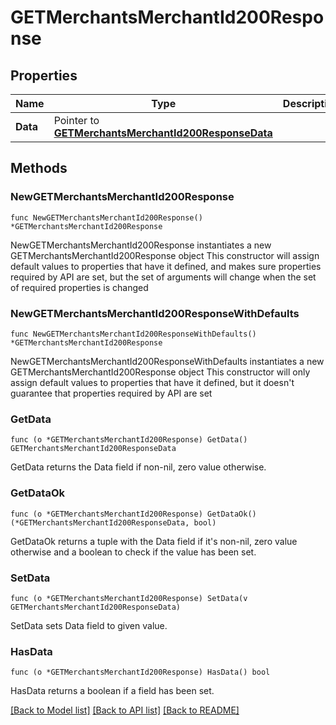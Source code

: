 # GETMerchantsMerchantId200Response

## Properties

Name | Type | Description | Notes
------------ | ------------- | ------------- | -------------
**Data** | Pointer to [**GETMerchantsMerchantId200ResponseData**](GETMerchantsMerchantId200ResponseData.md) |  | [optional] 

## Methods

### NewGETMerchantsMerchantId200Response

`func NewGETMerchantsMerchantId200Response() *GETMerchantsMerchantId200Response`

NewGETMerchantsMerchantId200Response instantiates a new GETMerchantsMerchantId200Response object
This constructor will assign default values to properties that have it defined,
and makes sure properties required by API are set, but the set of arguments
will change when the set of required properties is changed

### NewGETMerchantsMerchantId200ResponseWithDefaults

`func NewGETMerchantsMerchantId200ResponseWithDefaults() *GETMerchantsMerchantId200Response`

NewGETMerchantsMerchantId200ResponseWithDefaults instantiates a new GETMerchantsMerchantId200Response object
This constructor will only assign default values to properties that have it defined,
but it doesn't guarantee that properties required by API are set

### GetData

`func (o *GETMerchantsMerchantId200Response) GetData() GETMerchantsMerchantId200ResponseData`

GetData returns the Data field if non-nil, zero value otherwise.

### GetDataOk

`func (o *GETMerchantsMerchantId200Response) GetDataOk() (*GETMerchantsMerchantId200ResponseData, bool)`

GetDataOk returns a tuple with the Data field if it's non-nil, zero value otherwise
and a boolean to check if the value has been set.

### SetData

`func (o *GETMerchantsMerchantId200Response) SetData(v GETMerchantsMerchantId200ResponseData)`

SetData sets Data field to given value.

### HasData

`func (o *GETMerchantsMerchantId200Response) HasData() bool`

HasData returns a boolean if a field has been set.


[[Back to Model list]](../README.md#documentation-for-models) [[Back to API list]](../README.md#documentation-for-api-endpoints) [[Back to README]](../README.md)


